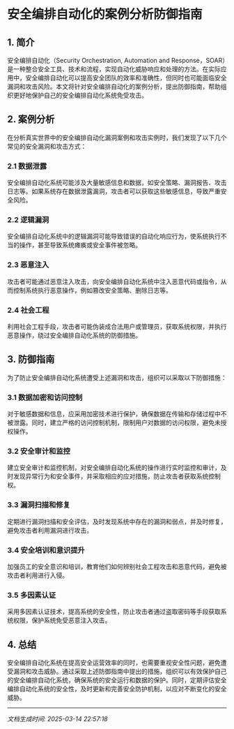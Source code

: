# 安全编排自动化的案例分析防御指南

## 1. 简介

安全编排自动化（Security Orchestration, Automation and Response，SOAR）是一种整合安全工具、技术和流程，实现自动化威胁响应和处理的方法。在实际应用中，安全编排自动化可以提高安全团队的效率和准确性，但同时也可能面临安全漏洞和攻击风险。本文将针对安全编排自动化的案例分析，提出防御指南，帮助组织更好地保护自己的安全编排自动化系统免受攻击。

## 2. 案例分析

在分析真实世界中的安全编排自动化漏洞案例和攻击实例时，我们发现了以下几个常见的安全漏洞和攻击方式：

### 2.1 数据泄露

安全编排自动化系统可能涉及大量敏感信息和数据，如安全策略、漏洞报告、攻击日志等。如果系统存在数据泄露漏洞，攻击者可以获取这些敏感信息，导致严重安全风险。

### 2.2 逻辑漏洞

安全编排自动化系统中的逻辑漏洞可能导致错误的自动化响应行为，使系统执行不当的操作，甚至导致系统瘫痪或安全事件被忽略。

### 2.3 恶意注入

攻击者可能通过恶意注入攻击，向安全编排自动化系统中注入恶意代码或指令，从而控制系统执行恶意操作，例如篡改安全策略、删除日志等。

### 2.4 社会工程

利用社会工程手段，攻击者可能伪装成合法用户或管理员，获取系统权限，并执行恶意操作，绕过安全编排自动化系统的防御措施。

## 3. 防御指南

为了防止安全编排自动化系统遭受上述漏洞和攻击，组织可以采取以下防御措施：

### 3.1 数据加密和访问控制

对于敏感数据和信息，应采用加密技术进行保护，确保数据在传输和存储过程中不被泄露。同时，建立严格的访问控制机制，限制用户对数据的访问权限，避免未授权操作。

### 3.2 安全审计和监控

建立安全审计和监控机制，对安全编排自动化系统的操作进行实时监控和审计，及时发现异常行为和安全事件，并采取相应的应对措施，防止攻击者获取系统控制权。

### 3.3 漏洞扫描和修复

定期进行漏洞扫描和安全评估，及时发现系统中存在的漏洞和弱点，并及时修复，避免攻击者利用漏洞进行攻击。

### 3.4 安全培训和意识提升

加强员工的安全意识和培训，教育他们如何辨别社会工程攻击和恶意代码，避免被攻击者利用进行入侵。

### 3.5 多因素认证

采用多因素认证技术，提高系统的安全性，防止攻击者通过盗取密码等手段获取系统权限，保护系统免受恶意注入攻击。

## 4. 总结

安全编排自动化系统在提高安全运营效率的同时，也需要重视安全性问题，避免遭受漏洞和攻击威胁。通过采取上述防御指南中提出的措施，组织可以有效保护自己的安全编排自动化系统，确保系统的安全运行和数据的保护。同时，定期评估安全编排自动化系统的安全性，及时更新和完善安全防护机制，以应对不断变化的安全威胁。

---

*文档生成时间: 2025-03-14 22:57:18*
